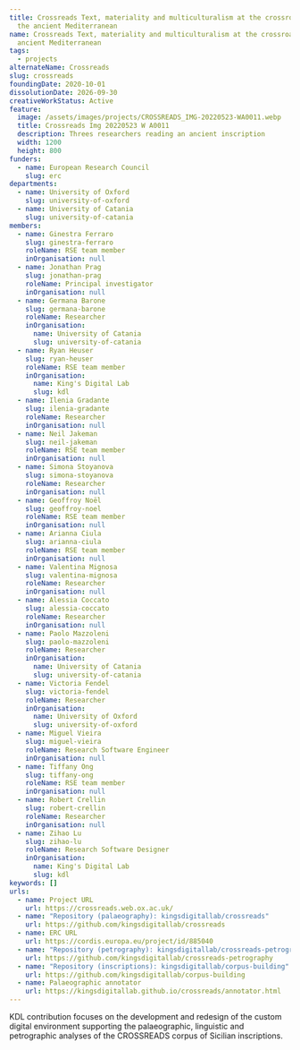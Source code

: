 ```yaml
---
title: Crossreads Text, materiality and multiculturalism at the crossroads of
  the ancient Mediterranean
name: Crossreads Text, materiality and multiculturalism at the crossroads of the
  ancient Mediterranean
tags:
  - projects
alternateName: Crossreads
slug: crossreads
foundingDate: 2020-10-01
dissolutionDate: 2026-09-30
creativeWorkStatus: Active
feature:
  image: /assets/images/projects/CROSSREADS_IMG-20220523-WA0011.webp
  title: Crossreads Img 20220523 W A0011
  description: Threes researchers reading an ancient inscription
  width: 1200
  height: 800
funders:
  - name: European Research Council
    slug: erc
departments:
  - name: University of Oxford
    slug: university-of-oxford
  - name: University of Catania
    slug: university-of-catania
members:
  - name: Ginestra Ferraro
    slug: ginestra-ferraro
    roleName: RSE team member
    inOrganisation: null
  - name: Jonathan Prag
    slug: jonathan-prag
    roleName: Principal investigator
    inOrganisation: null
  - name: Germana Barone
    slug: germana-barone
    roleName: Researcher
    inOrganisation:
      name: University of Catania
      slug: university-of-catania
  - name: Ryan Heuser
    slug: ryan-heuser
    roleName: RSE team member
    inOrganisation:
      name: King's Digital Lab
      slug: kdl
  - name: Ilenia Gradante
    slug: ilenia-gradante
    roleName: Researcher
    inOrganisation: null
  - name: Neil Jakeman
    slug: neil-jakeman
    roleName: RSE team member
    inOrganisation: null
  - name: Simona Stoyanova
    slug: simona-stoyanova
    roleName: Researcher
    inOrganisation: null
  - name: Geoffroy Noël
    slug: geoffroy-noel
    roleName: RSE team member
    inOrganisation: null
  - name: Arianna Ciula
    slug: arianna-ciula
    roleName: RSE team member
    inOrganisation: null
  - name: Valentina Mignosa
    slug: valentina-mignosa
    roleName: Researcher
    inOrganisation: null
  - name: Alessia Coccato
    slug: alessia-coccato
    roleName: Researcher
    inOrganisation: null
  - name: Paolo Mazzoleni
    slug: paolo-mazzoleni
    roleName: Researcher
    inOrganisation:
      name: University of Catania
      slug: university-of-catania
  - name: Victoria Fendel
    slug: victoria-fendel
    roleName: Researcher
    inOrganisation:
      name: University of Oxford
      slug: university-of-oxford
  - name: Miguel Vieira
    slug: miguel-vieira
    roleName: Research Software Engineer
    inOrganisation: null
  - name: Tiffany Ong
    slug: tiffany-ong
    roleName: RSE team member
    inOrganisation: null
  - name: Robert Crellin
    slug: robert-crellin
    roleName: Researcher
    inOrganisation: null
  - name: Zihao Lu
    slug: zihao-lu
    roleName: Research Software Designer
    inOrganisation:
      name: King's Digital Lab
      slug: kdl
keywords: []
urls:
  - name: Project URL
    url: https://crossreads.web.ox.ac.uk/
  - name: "Repository (palaeography): kingsdigitallab/crossreads"
    url: https://github.com/kingsdigitallab/crossreads
  - name: ERC URL
    url: https://cordis.europa.eu/project/id/885040
  - name: "Repository (petrography): kingsdigitallab/crossreads-petrography"
    url: https://github.com/kingsdigitallab/crossreads-petrography
  - name: "Repository (inscriptions): kingsdigitallab/corpus-building"
    url: https://github.com/kingsdigitallab/corpus-building
  - name: Palaeographic annotator
    url: https://kingsdigitallab.github.io/crossreads/annotator.html
---
```


KDL contribution focuses on the development and redesign of the custom digital environment supporting the palaeographic, linguistic and petrographic analyses of the CROSSREADS corpus of Sicilian inscriptions.
